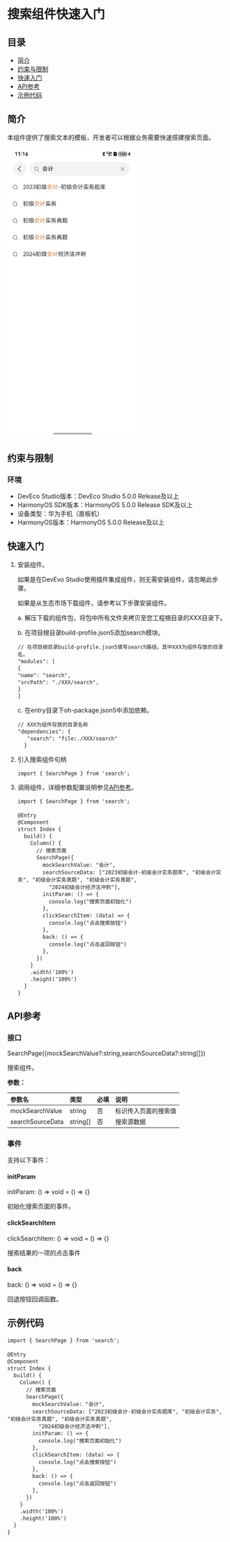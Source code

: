 # 搜索组件快速入门

## 目录

- [简介](#简介)
- [约束与限制](#约束与限制)
- [快速入门](#快速入门)
- [API参考](#API参考)
- [示例代码](#示例代码)

## 简介

本组件提供了搜索文本的模板，开发者可以根据业务需要快速搭建搜索页面。

<img src="./screenshot/0012.jpg" width="300">

## 约束与限制
### 环境
* DevEco Studio版本：DevEco Studio 5.0.0 Release及以上
* HarmonyOS SDK版本：HarmonyOS 5.0.0 Release SDK及以上
* 设备类型：华为手机（直板机）
* HarmonyOS版本：HarmonyOS 5.0.0 Release及以上

## 快速入门

1. 安装组件。

   如果是在DevEvo Studio使用插件集成组件，则无需安装组件，请忽略此步骤。

   如果是从生态市场下载组件，请参考以下步骤安装组件。

   a. 解压下载的组件包，将包中所有文件夹拷贝至您工程根目录的XXX目录下。

   b. 在项目根目录build-profile.json5添加search模块。

    ```
   // 在项目根目录build-profile.json5填写search路径。其中XXX为组件存放的目录名。
   "modules": [
   {
   "name": "search",
   "srcPath": "./XXX/search",
   }
   ]
   ```
   c. 在entry目录下oh-package.json5中添加依赖。
   ```
   // XXX为组件存放的目录名称
   "dependencies": {
      "search": "file:./XXX/search"
     }
   ```

2. 引入搜索组件句柄

   ```
   import { SearchPage } from 'search';
   ```
3. 调用组件，详细参数配置说明参见[API参考](#API参考)。

   ``` 
   import { SearchPage } from 'search';
   
   @Entry
   @Component
   struct Index {
     build() {
       Column() {
         // 搜索页面
         SearchPage({
           mockSearchValue: "会计",
           searchSourceData: ["2023初级会计-初级会计实务题库", "初级会计实务", "初级会计实务真题", "初级会计实务真题",
             "2024初级会计经济法冲刺"],
           initParam: () => {
             console.log("搜索页面初始化")
           },
           clickSearchItem: (data) => {
             console.log("点击搜索按钮")
           },
           back: () => {
             console.log("点击返回按钮")
           },
         })
       }
       .width('100%')
       .height('100%')
     }
   }
   ```

## API参考

### 接口

SearchPage({mockSearchValue?:string,searchSourceData?:string[]})

搜索组件。

**参数：**

| 参数名              | 类型       | 必填 | 说明         |
|:-----------------|:---------|:---|:-----------|
| mockSearchValue  | string   | 否  | 标识传入页面的搜索值 | | 否  | 传入页面的搜索值                                                                                                                          |
| searchSourceData | string[] | 否  | 搜索源数据      | | 否  | 搜索源数据                                                                                                                           |

### 事件

支持以下事件：

#### initParam

initParam: () => void = () => {}

初始化搜索页面的事件。

#### clickSearchItem

clickSearchItem: () => void = () => {}

搜索结果的一项的点击事件

#### back

back: () => void = () => {}

回退按钮回调函数。

## 示例代码

   ``` 
   import { SearchPage } from 'search';
   
   @Entry
   @Component
   struct Index {
     build() {
       Column() {
         // 搜索页面
         SearchPage({
           mockSearchValue: "会计",
           searchSourceData: ["2023初级会计-初级会计实务题库", "初级会计实务", "初级会计实务真题", "初级会计实务真题",
             "2024初级会计经济法冲刺"],
           initParam: () => {
             console.log("搜索页面初始化")
           },
           clickSearchItem: (data) => {
             console.log("点击搜索按钮")
           },
           back: () => {
             console.log("点击返回按钮")
           },
         })
       }
       .width('100%')
       .height('100%')
     }
   }
   ```
